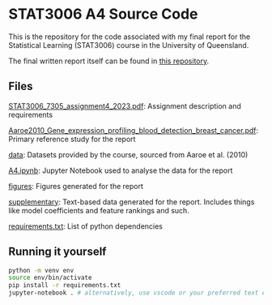 # STAT3006 A4 Source Code

This is the repository for the code associated with my final report for the Statistical Learning (STAT3006) course in the University of Queensland.

The final written report itself can be found in [this repository](https://github.com/siepenmaru/STAT3006-A4).

## Files
[STAT3006_7305_assignment4_2023.pdf](STAT3006_7305_assignment4_2023.pdf): Assignment description and requirements

[Aaroe2010_Gene_expression_profiling_blood_detection_breast_cancer.pdf](Aaroe2010_Gene_expression_profiling_blood_detection_breast_cancer.pdf): Primary reference study for the report

[data](data): Datasets provided by the course, sourced from Aaroe et al. (2010)

[A4.ipynb](A4.ipynb): Jupyter Notebook used to analyse the data for the report

[figures](figures): Figures generated for the report

[supplementary](supplementary): Text-based data generated for the report. Includes things like model coefficients and feature rankings and such.

[requirements.txt](requirements.txt): List of python dependencies

## Running it yourself
```bash
python -m venv env
source env/bin/activate
pip install -r requirements.txt
jupyter-notebook . # alternatively, use vscode or your preferred text editor that supports ipynb
```

